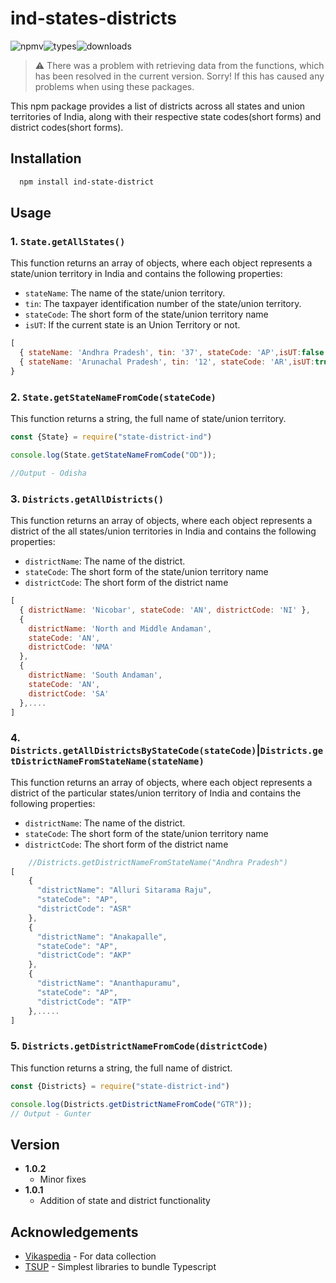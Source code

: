 
# ind-states-districts
![npmv](https://img.shields.io/npm/v/ind-state-district)![types](https://img.shields.io/npm/types/ind-state-district)![downloads](https://img.shields.io/npm/dt/ind-state-district
)
>⚠ There was a problem with retrieving data from the functions, which has been resolved in the current version. Sorry! If this has caused any problems when using these packages.

This npm package provides a list of districts across all states and union territories of India, along with their respective state codes(short forms) and district codes(short forms).


## Installation

```bash
  npm install ind-state-district
```
    
## Usage

### 1. `State.getAllStates()`

This function returns an array of objects, where each object represents a state/union territory in India and contains the following properties:
 - `stateName`: The name of the state/union territory.
 - `tin`: The taxpayer identification number of the state/union territory.
 - `stateCode`: The short form of the state/union territory name
 - `isUT`: If the current state is an Union Territory or not.

```javascript
[
  { stateName: 'Andhra Pradesh', tin: '37', stateCode: 'AP',isUT:false },
  { stateName: 'Arunachal Pradesh', tin: '12', stateCode: 'AR',isUT:true },....
}
```
### 2. `State.getStateNameFromCode(stateCode)`

This function returns a string, the full name of state/union territory.

```javascript
const {State} = require("state-district-ind")

console.log(State.getStateNameFromCode("OD"));

//Output - Odisha
```
### 3. `Districts.getAllDistricts()`

This function returns an array of objects, where each object represents a district of the all states/union territories in India and contains the following properties:
 - `districtName`: The name of the district.
 - `stateCode`: The short form of the state/union territory name
 - `districtCode`: The short form of the district name

```javascript
[
  { districtName: 'Nicobar', stateCode: 'AN', districtCode: 'NI' },
  {
    districtName: 'North and Middle Andaman',
    stateCode: 'AN',
    districtCode: 'NMA'
  },
  {
    districtName: 'South Andaman',
    stateCode: 'AN',
    districtCode: 'SA'
  },....
]

```
### 4. `Districts.getAllDistrictsByStateCode(stateCode)`|`Districts.getDistrictNameFromStateName(stateName)`

This function returns an array of objects, where each object represents a district of the particular states/union territory of India and contains the following properties:
 - `districtName`: The name of the district.
 - `stateCode`: The short form of the state/union territory name
 - `districtCode`: The short form of the district name

```javascript
    //Districts.getDistrictNameFromStateName("Andhra Pradesh")
[
    {
      "districtName": "Alluri Sitarama Raju",
      "stateCode": "AP",
      "districtCode": "ASR"
    },
    {
      "districtName": "Anakapalle",
      "stateCode": "AP",
      "districtCode": "AKP"
    },
    {
      "districtName": "Ananthapuramu",
      "stateCode": "AP",
      "districtCode": "ATP"
    },.....
]
```
### 5. `Districts.getDistrictNameFromCode(districtCode)`

This function returns a string, the full name of district.

```javascript
const {Districts} = require("state-district-ind")

console.log(Districts.getDistrictNameFromCode("GTR"));
// Output - Gunter
```
## Version
- **1.0.2** 
  - Minor fixes
- **1.0.1**
  - Addition of state and district functionality

## Acknowledgements

 - [Vikaspedia](https://vikaspedia.in/education/current-affairs/states-and-districts-of-india) - For data collection
 - [TSUP](https://github.com/egoist/tsup) - Simplest libraries to bundle Typescript
